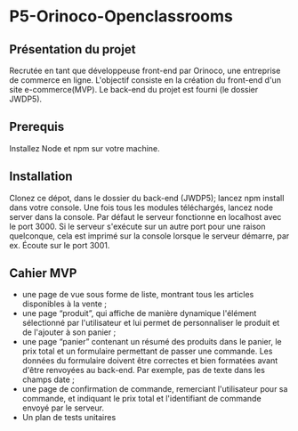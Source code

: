# P5-Orinoco-Openclassrooms

## Présentation du projet

  Recrutée en tant que développeuse front-end par Orinoco, une entreprise de commerce en ligne.  L'objectif consiste en la création du front-end d'un site e-commerce(MVP).  Le back-end du projet est fourni (le dossier JWDP5).

 ## Prerequis

 Installez Node et npm  sur votre machine.

## Installation

Clonez ce dépot, dans le dossier du back-end (JWDP5); lancez npm install dans votre console. Une fois tous les modules téléchargés, lancez node server dans la console. Par défaut le serveur fonctionne en localhost avec le port 3000. Si le serveur s'exécute sur un autre port pour une raison quelconque, cela est imprimé sur la console lorsque le serveur démarre, par ex. Écoute sur le port 3001.

## Cahier MVP

* une page de vue sous forme de liste, montrant tous les articles disponibles
à la vente ;
* une page “produit”, qui affiche de manière dynamique l'élément
sélectionné par l'utilisateur et lui permet de personnaliser le produit et de
l'ajouter à son panier ;
* une page “panier” contenant un résumé des produits dans le panier, le prix
total et un formulaire permettant de passer une commande. Les données
du formulaire doivent être correctes et bien formatées avant d'être
renvoyées au back-end. Par exemple, pas de texte dans les champs date ;
* une page de confirmation de commande, remerciant l'utilisateur pour sa
commande, et indiquant le prix total et l'identifiant de commande envoyé
par le serveur.
* Un plan de tests unitaires 

